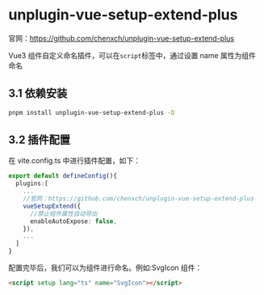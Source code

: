 # unplugin-vue-setup-extend-plus

官网：<https://github.com/chenxch/unplugin-vue-setup-extend-plus>

Vue3 组件自定义命名插件，可以在`script`标签中，通过设置 name 属性为组件命名

## 3.1 依赖安装

```sh
pnpm install unplugin-vue-setup-extend-plus -D
```

## 3.2 插件配置

在 vite.config.ts 中进行插件配置，如下：

```ts
export default defineConfig(){
  plugins:[
    ...
    //官网：https://github.com/chenxch/unplugin-vue-setup-extend-plus
    vueSetupExtend({
      //禁止组件属性自动导出
      enableAutoExpose: false,
    }),
    ...
  ]
}
```

配置完毕后，我们可以为组件进行命名。例如:SvgIcon 组件：

```html
<script setup lang="ts" name="SvgIcon"></script>
```
